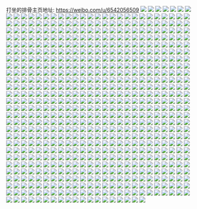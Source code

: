 打坐的排骨主页地址: https://weibo.com/u/6542056509 
![](https://wx4.sinaimg.cn/mw2000/0078JNKtly1h9f5jc1b1jj32c02y31l4.jpg) 
![](https://wx4.sinaimg.cn/mw2000/0078JNKtly1h9f64tsh9bj30ux106nbm.jpg) 
![](https://wx4.sinaimg.cn/mw2000/0078JNKtly1h9f5vloqhlj32by2pzqv7.jpg) 
![](https://wx4.sinaimg.cn/mw2000/0078JNKtly1h9f67i3wt7j30sg2074qp.jpg) 
![](https://wx4.sinaimg.cn/mw2000/0078JNKtly1h9f67lbyskj31fa1cdx3y.jpg) 
![](https://wx4.sinaimg.cn/mw2000/0078JNKtly1h9f6b7q264j31731jfe49.jpg) 
![](https://wx4.sinaimg.cn/mw2000/0078JNKtly1h8x1pz2w74j32302yqnpd.jpg) 
![](https://wx4.sinaimg.cn/mw2000/0078JNKtly1h8nlh7jp27j30vn0zcwp9.jpg) 
![](https://wx4.sinaimg.cn/mw2000/0078JNKtly1h8j0z2wqeij30sv0rlgsw.jpg) 
![](https://wx4.sinaimg.cn/mw2000/0078JNKtly1h8hthx3rxgj30wr0lb0yt.jpg) 
![](https://wx4.sinaimg.cn/mw2000/0078JNKtly1h8hq67q1ihj30u015pq7o.jpg) 
![](https://wx4.sinaimg.cn/mw2000/0078JNKtly1h8hq686o1cj30um17un30.jpg) 
![](https://wx4.sinaimg.cn/mw2000/0078JNKtly1h8cli1inkej30wb1p1h1q.jpg) 
![](https://wx4.sinaimg.cn/mw2000/0078JNKtly1h8cl6vqp79j30wq1nfncj.jpg) 
![](https://wx4.sinaimg.cn/mw2000/0078JNKtly1h8clg2rxspj30u01kmakh.jpg) 
![](https://wx4.sinaimg.cn/mw2000/0078JNKtly1h8clsx8kmpj30jg0jltaj.jpg) 
![](https://wx4.sinaimg.cn/mw2000/0078JNKtly1h8763vk0mej310i17nnj9.jpg) 
![](https://wx4.sinaimg.cn/mw2000/0078JNKtly1h8763x0ucgj30sg225x6p.jpg) 
![](https://wx4.sinaimg.cn/mw2000/0078JNKtly1h876441ymrj30sq174gzs.jpg) 
![](https://wx4.sinaimg.cn/mw2000/0078JNKtly1h87643mzl7j31ec1gekij.jpg) 
![](https://wx4.sinaimg.cn/mw2000/0078JNKtly1h87641s7ayj30yv17a4fg.jpg) 
![](https://wx4.sinaimg.cn/mw2000/0078JNKtly1h876ajgfgnj31cz1gsx6p.jpg) 
![](https://wx4.sinaimg.cn/mw2000/0078JNKtly1h8763z9wz7j30ng15eqdg.jpg) 
![](https://wx4.sinaimg.cn/mw2000/0078JNKtly1h8763ym0uej30sg2crqv5.jpg) 
![](https://wx4.sinaimg.cn/mw2000/0078JNKtly1h8763ue62vj316g1g6hdt.jpg) 
![](https://wx4.sinaimg.cn/mw2000/0078JNKtly1h84t8hufkqj33402c0b2c.jpg) 
![](https://wx4.sinaimg.cn/mw2000/0078JNKtly1h84t8n5yj2j32c0340npd.jpg) 
![](https://wx4.sinaimg.cn/mw2000/0078JNKtly1h7z5rqt6lbj30n41pf7h1.jpg) 
![](https://wx4.sinaimg.cn/mw2000/0078JNKtly1h7z64zqe56j31cf2e44qp.jpg) 
![](https://wx4.sinaimg.cn/mw2000/0078JNKtly1h7z5svr38yj30ye1wsk7u.jpg) 
![](https://wx4.sinaimg.cn/mw2000/0078JNKtly1h7z5ym001yj31j71vc1kx.jpg) 
![](https://wx4.sinaimg.cn/mw2000/0078JNKtly1h7p0vhy00nj30ku0kugmt.jpg) 
![](https://wx4.sinaimg.cn/mw2000/0078JNKtly1h7onwq5kesj30z81c0ngf.jpg) 
![](https://wx4.sinaimg.cn/mw2000/0078JNKtly1h7onwrfwg1j31211khqpz.jpg) 
![](https://wx4.sinaimg.cn/mw2000/0078JNKtly1h7onwsmgkuj31211j6hdt.jpg) 
![](https://wx4.sinaimg.cn/mw2000/0078JNKtly1h7onwuqjt4j32c032ku0y.jpg) 
![](https://wx4.sinaimg.cn/mw2000/0078JNKtly1h7oo6sh93uj31kw35snpd.jpg) 
![](https://wx4.sinaimg.cn/mw2000/0078JNKtly1h7onwpeogej323a2m4x6p.jpg) 
![](https://wx4.sinaimg.cn/mw2000/0078JNKtly1h7oo6tog7pj31b02bkx6p.jpg) 
![](https://wx4.sinaimg.cn/mw2000/0078JNKtly1h7onx4nf41j32c02j31l0.jpg) 
![](https://wx4.sinaimg.cn/mw2000/0078JNKtly1h7onwyuw0lj32632w4b2c.jpg) 
![](https://wx4.sinaimg.cn/mw2000/0078JNKtly1h7mffb81aqj30wr0id0uv.jpg) 
![](https://wx4.sinaimg.cn/mw2000/0078JNKtly1h7mh61ftw5j30wr0vzn1q.jpg) 
![](https://wx4.sinaimg.cn/mw2000/0078JNKtly1h81hevnicfj30wr0u60vr.jpg) 
![](https://wx4.sinaimg.cn/mw2000/0078JNKtly1h81hevbermj30wr147n1a.jpg) 
![](https://wx4.sinaimg.cn/mw2000/0078JNKtly1h7lbldp0wij30hr0nowgv.jpg) 
![](https://wx4.sinaimg.cn/mw2000/0078JNKtly1h7lble2uicj30ms0pctc9.jpg) 
![](https://wx4.sinaimg.cn/mw2000/0078JNKtly1h7lbledb3kj30wr0kl438.jpg) 
![](https://wx4.sinaimg.cn/mw2000/0078JNKtly1h7lbldf9y7j30ho0nq416.jpg) 
![](https://wx4.sinaimg.cn/mw2000/0078JNKtly1h7j15mfpltj31cv2prhdt.jpg) 
![](https://wx4.sinaimg.cn/mw2000/0078JNKtly1h79p771mv9j30tg13r44r.jpg) 
![](https://wx4.sinaimg.cn/mw2000/0078JNKtly1h79p6e1nvxj31ku1hv4qp.jpg) 
![](https://wx4.sinaimg.cn/mw2000/0078JNKtly1h79p63pjvyj30sk11k42w.jpg) 
![](https://wx4.sinaimg.cn/mw2000/0078JNKtly1h79p5rnkq1j32972y5kjm.jpg) 
![](https://wx4.sinaimg.cn/mw2000/0078JNKtly1h72vitt3fkj30rm0x17bx.jpg) 
![](https://wx4.sinaimg.cn/mw2000/0078JNKtly1h72vw1khrnj30si0zx7e2.jpg) 
![](https://wx4.sinaimg.cn/mw2000/0078JNKtly1h72vhu941yj32bu34cjys.jpg) 
![](https://wx4.sinaimg.cn/mw2000/0078JNKtly1h72vh73h0pj326t34647l.jpg) 
![](https://wx4.sinaimg.cn/mw2000/0078JNKtly1h72vimc83ej329l32enpe.jpg) 
![](https://wx4.sinaimg.cn/mw2000/0078JNKtly1h72vjahif4j31vf2ifjvr.jpg) 
![](https://wx4.sinaimg.cn/mw2000/0078JNKtly1h71bddpv9vj30go0g8mxn.jpg) 
![](https://wx4.sinaimg.cn/mw2000/0078JNKtly1h6z9iq0xy9j31kw35s4qq.jpg) 
![](https://wx4.sinaimg.cn/mw2000/0078JNKtly1h6z972b6v4j32c033z1kz.jpg) 
![](https://wx4.sinaimg.cn/mw2000/0078JNKtly1h6z9ioczboj32by32sqv6.jpg) 
![](https://wx4.sinaimg.cn/mw2000/0078JNKtly1h6vu0idv45j30rf11g154.jpg) 
![](https://wx4.sinaimg.cn/mw2000/0078JNKtly1h6vtvl4v38j32bz2qt7ux.jpg) 
![](https://wx4.sinaimg.cn/mw2000/0078JNKtly1h6vu1u0z1nj30vb12dqn0.jpg) 
![](https://wx4.sinaimg.cn/mw2000/0078JNKtly1h6uvy0jk65j30wh0dpwgo.jpg) 
![](https://wx4.sinaimg.cn/mw2000/0078JNKtly1h6ox6oskrhj30kw1jkjwc.jpg) 
![](https://wx4.sinaimg.cn/mw2000/0078JNKtly1h6p38u661nj30kw25o7m7.jpg) 
![](https://wx4.sinaimg.cn/mw2000/0078JNKtly1h6p38uygh0j30kw1rzk52.jpg) 
![](https://wx4.sinaimg.cn/mw2000/0078JNKtly1h6p38ziv1fj32j035s4qs.jpg) 
![](https://wx4.sinaimg.cn/mw2000/0078JNKtly1h6p391546aj31ax1kwe81.jpg) 
![](https://wx4.sinaimg.cn/mw2000/0078JNKtly1h6p3a5s9k2j30kw23l43u.jpg) 
![](https://wx4.sinaimg.cn/mw2000/0078JNKtly1h6milurabcj32c0340b2c.jpg) 
![](https://wx4.sinaimg.cn/mw2000/0078JNKtly1h6miriseh5j30sp0yc0ui.jpg) 
![](https://wx4.sinaimg.cn/mw2000/0078JNKtly1h6mim3t4n1j30vb12r478.jpg) 
![](https://wx4.sinaimg.cn/mw2000/0078JNKtly1h6foffddbyj32742xd7jj.jpg) 
![](https://wx4.sinaimg.cn/mw2000/0078JNKtly1h6focqlcyaj30kw1jo4ep.jpg) 
![](https://wx4.sinaimg.cn/mw2000/0078JNKtly1h6fofgio1sj30v90p3n5z.jpg) 
![](https://wx4.sinaimg.cn/mw2000/0078JNKtly1h6fog9lmk5j31wb2yle82.jpg) 
![](https://wx4.sinaimg.cn/mw2000/0078JNKtly1h6fok2xhzvj320c2n1u0y.jpg) 
![](https://wx4.sinaimg.cn/mw2000/0078JNKtly1h645idh0fcj316n1k9e81.jpg) 
![](https://wx4.sinaimg.cn/mw2000/0078JNKtly1h645i6zk8kj30kw1r0tsy.jpg) 
![](https://wx4.sinaimg.cn/mw2000/0078JNKtly1h645ie473kj316n1kik4p.jpg) 
![](https://wx4.sinaimg.cn/mw2000/0078JNKtly1h645i2aadyj30kw1rznbz.jpg) 
![](https://wx4.sinaimg.cn/mw2000/0078JNKtly1h645i8julcj30kw2a0djq.jpg) 
![](https://wx4.sinaimg.cn/mw2000/0078JNKtly1h6461tq24sj323132re81.jpg) 
![](https://wx4.sinaimg.cn/mw2000/0078JNKtly1h645i7nsegj30kw19iaan.jpg) 
![](https://wx4.sinaimg.cn/mw2000/0078JNKtly1h646mzs10mj30kw2biwz0.jpg) 
![](https://wx4.sinaimg.cn/mw2000/0078JNKtly1h645ieylbkj320z2br7wh.jpg) 
![](https://wx4.sinaimg.cn/mw2000/0078JNKtly1h645ia6mikj30kw1b017l.jpg) 
![](https://wx4.sinaimg.cn/mw2000/0078JNKtly1h646kjtd6sj31rt282b29.jpg) 
![](https://wx4.sinaimg.cn/mw2000/0078JNKtly1h646pq65yej31px2alq7t.jpg) 
![](https://wx4.sinaimg.cn/mw2000/0078JNKtly1h646tvcarjj30kw171jwb.jpg) 
![](https://wx4.sinaimg.cn/mw2000/0078JNKtly1h5q3x0r478j30wh15qgxq.jpg) 
![](https://wx4.sinaimg.cn/mw2000/0078JNKtly1h5q3x3udrpj30wi16aqfa.jpg) 
![](https://wx4.sinaimg.cn/mw2000/0078JNKtly1h5q3x4n4qtj30vu15ralv.jpg) 
![](https://wx4.sinaimg.cn/mw2000/0078JNKtly1h5q3x36wt2j30w616on9p.jpg) 
![](https://wx4.sinaimg.cn/mw2000/0078JNKtly1h5q3x1sa3sj31ro2cwnpd.jpg) 
![](https://wx4.sinaimg.cn/mw2000/0078JNKtly1h5q3wztgcpj30wi16gwsb.jpg) 
![](https://wx4.sinaimg.cn/mw2000/0078JNKtly1h5q3x2jgi4j30wh16en97.jpg) 
![](https://wx4.sinaimg.cn/mw2000/0078JNKtly1h5q3x68t40j30wh11n7fc.jpg) 
![](https://wx4.sinaimg.cn/mw2000/0078JNKtly1h5q4jdoxqcj30v316kwrw.jpg) 
![](https://wx4.sinaimg.cn/mw2000/0078JNKtly1h5fst4i833j30kw0tt45p.jpg) 
![](https://wx4.sinaimg.cn/mw2000/0078JNKtly1h5fst5iccsj30kw106wmo.jpg) 
![](https://wx4.sinaimg.cn/mw2000/0078JNKtly1h5fst6cvtpj30kw0wfgs1.jpg) 
![](https://wx4.sinaimg.cn/mw2000/0078JNKtly1h5fsuk804oj32302n07wi.jpg) 
![](https://wx4.sinaimg.cn/mw2000/0078JNKtly1h5fst9q0qcj30jj0yr14g.jpg) 
![](https://wx4.sinaimg.cn/mw2000/0078JNKtly1h5fsugj23mj32991vkqv6.jpg) 
![](https://wx4.sinaimg.cn/mw2000/0078JNKtly1h5fst1o0rjj32t11vle83.jpg) 
![](https://wx4.sinaimg.cn/mw2000/0078JNKtly1h5fsyylmxmj324h1pbe82.jpg) 
![](https://wx4.sinaimg.cn/mw2000/0078JNKtly1h5ftkhdmotj30kw0to0zr.jpg) 
![](https://wx4.sinaimg.cn/mw2000/0078JNKtly1h55dtgo9ygj323u35s4qr.jpg) 
![](https://wx4.sinaimg.cn/mw2000/0078JNKtly1h55dtho14jj30va10btkv.jpg) 
![](https://wx4.sinaimg.cn/mw2000/0078JNKtly1h55dtlyrr9j32c53437wl.jpg) 
![](https://wx4.sinaimg.cn/mw2000/0078JNKtly1h55dtpciu0j32c3340qv9.jpg) 
![](https://wx4.sinaimg.cn/mw2000/0078JNKtly1h55f2x3py0j30ub11kaji.jpg) 
![](https://wx4.sinaimg.cn/mw2000/0078JNKtly1h55dtqodjwj30vc15sh9l.jpg) 
![](https://wx4.sinaimg.cn/mw2000/0078JNKtly1h55f2xf5tyj30r30ms79u.jpg) 
![](https://wx4.sinaimg.cn/mw2000/0078JNKtly1h55du2wttpj31v32eiu0x.jpg) 
![](https://wx4.sinaimg.cn/mw2000/0078JNKtly1h55eji089hj30x21gvq9a.jpg) 
![](https://wx4.sinaimg.cn/mw2000/0078JNKtly1h4yiqylpa4j32c0359kjm.jpg) 
![](https://wx4.sinaimg.cn/mw2000/0078JNKtly1h4yiqvlp1vj30ks15sguk.jpg) 
![](https://wx4.sinaimg.cn/mw2000/0078JNKtly1h4yir47feij327x34zkjm.jpg) 
![](https://wx4.sinaimg.cn/mw2000/0078JNKtly1h4yir4z1vsj32bz337hcx.jpg) 
![](https://wx4.sinaimg.cn/mw2000/0078JNKtly1h4yir7mbfwj32c02zgqv6.jpg) 
![](https://wx4.sinaimg.cn/mw2000/0078JNKtly1h4yiqws8hej30qm15r7e7.jpg) 
![](https://wx4.sinaimg.cn/mw2000/0078JNKtly1h4xbkoildaj314g150e7x.jpg) 
![](https://wx4.sinaimg.cn/mw2000/0078JNKtly1h4xbkqy3cnj32uu2bv7wi.jpg) 
![](https://wx4.sinaimg.cn/mw2000/0078JNKtly1h4xbks5phwj32c02s0qv5.jpg) 
![](https://wx4.sinaimg.cn/mw2000/0078JNKtly1h4xbo6y1zzj31sc1sc4ln.jpg) 
![](https://wx4.sinaimg.cn/mw2000/0078JNKtly1h4xbksp2vkj316m1atn67.jpg) 
![](https://wx4.sinaimg.cn/mw2000/0078JNKtly1h4xbkttjuzj316o1kw14p.jpg) 
![](https://wx4.sinaimg.cn/mw2000/0078JNKtly1h4xbkpjsqkj30vc15s16z.jpg) 
![](https://wx4.sinaimg.cn/mw2000/0078JNKtly1h4qaz1ku91j31cy1jp1df.jpg) 
![](https://wx4.sinaimg.cn/mw2000/0078JNKtly1h4qdx68g4qj32802oyqv5.jpg) 
![](https://wx4.sinaimg.cn/mw2000/0078JNKtly1h4qaz3s65qj316o1kwe7d.jpg) 
![](https://wx4.sinaimg.cn/mw2000/0078JNKtly1h4qdy5eajuj32c02wqu0z.jpg) 
![](https://wx4.sinaimg.cn/mw2000/0078JNKtly1h4qdzf2ncxj32c033z1l1.jpg) 
![](https://wx4.sinaimg.cn/mw2000/0078JNKtly1h4i3pavh26j30kw12vk4f.jpg) 
![](https://wx4.sinaimg.cn/mw2000/0078JNKtly1h4i3pckcv2j31fy1p4npd.jpg) 
![](https://wx4.sinaimg.cn/mw2000/0078JNKtly1h4i3pfl6zwj31511go1kx.jpg) 
![](https://wx4.sinaimg.cn/mw2000/0078JNKtly1h4i3prp49oj32c02pt1l0.jpg) 
![](https://wx4.sinaimg.cn/mw2000/0078JNKtly1h4i3pj7bozj32ca34fnph.jpg) 
![](https://wx4.sinaimg.cn/mw2000/0078JNKtly1h4i3pnfpm2j32c03404qt.jpg) 
![](https://wx4.sinaimg.cn/mw2000/0078JNKtly1h438k2s4sej31c41pywz2.jpg) 
![](https://wx4.sinaimg.cn/mw2000/0078JNKtly1h3qf12zotvj324g2ajnpd.jpg) 
![](https://wx4.sinaimg.cn/mw2000/0078JNKtly1h3qf0x19d2j30kw1qoqo5.jpg) 
![](https://wx4.sinaimg.cn/mw2000/0078JNKtly1h3qf19fnh8j31bi1s5twn.jpg) 
![](https://wx4.sinaimg.cn/mw2000/0078JNKtly1h3qf0xxic9j30kw1l3qnb.jpg) 
![](https://wx4.sinaimg.cn/mw2000/0078JNKtly1h3qf11ho01j30ug1e0qaq.jpg) 
![](https://wx4.sinaimg.cn/mw2000/0078JNKtly1h3qf0yhanpj30kw29re4x.jpg) 
![](https://wx4.sinaimg.cn/mw2000/0078JNKtly1h3qi8m9hojj31n42wvqv7.jpg) 
![](https://wx4.sinaimg.cn/mw2000/0078JNKtly1h3ltlyvfjxj310l1kwatb.jpg) 
![](https://wx4.sinaimg.cn/mw2000/0078JNKtly1h3ltzw55iwj316g1kwnaw.jpg) 
![](https://wx4.sinaimg.cn/mw2000/0078JNKtly1h3ltqy889ij316f11v4ck.jpg) 
![](https://wx4.sinaimg.cn/mw2000/0078JNKtly1h3ltm14eufj30yg11l13y.jpg) 
![](https://wx4.sinaimg.cn/mw2000/0078JNKtly1h3ltm1f7dtj30lp0hoq84.jpg) 
![](https://wx4.sinaimg.cn/mw2000/0078JNKtly1h3ltlzsf0yj319w1kwqlq.jpg) 
![](https://wx4.sinaimg.cn/mw2000/0078JNKtly1h3csffiqz0j31yc0wie81.jpg) 
![](https://wx4.sinaimg.cn/mw2000/0078JNKtly1h398s5pz3nj31s11k1hb5.jpg) 
![](https://wx4.sinaimg.cn/mw2000/0078JNKtly1h398touo2zj30tg140dr8.jpg) 
![](https://wx4.sinaimg.cn/mw2000/0078JNKtly1h398svq4uvj327z2wfhdu.jpg) 
![](https://wx4.sinaimg.cn/mw2000/0078JNKtly1h398sy8xqxj30v90tpn6q.jpg) 
![](https://wx4.sinaimg.cn/mw2000/0078JNKtly1h2wgu4d9trj32cv33qu0y.jpg) 
![](https://wx4.sinaimg.cn/mw2000/0078JNKtly1h2wgujlv4wj32d233zkjo.jpg) 
![](https://wx4.sinaimg.cn/mw2000/0078JNKtly1h2wgubbgafj32d233zb2a.jpg) 
![](https://wx4.sinaimg.cn/mw2000/0078JNKtly1h2s0netqclj316n1k41ky.jpg) 
![](https://wx4.sinaimg.cn/mw2000/0078JNKtly1h2s0j9jbjhj30kw1qo4kp.jpg) 
![](https://wx4.sinaimg.cn/mw2000/0078JNKtly1h2s0mxao7wj32802yokjn.jpg) 
![](https://wx4.sinaimg.cn/mw2000/0078JNKtly1h2s0o11kg3j32yo2yo7wj.jpg) 
![](https://wx4.sinaimg.cn/mw2000/0078JNKtly1h2f6txtye9j31671kwhbg.jpg) 
![](https://wx4.sinaimg.cn/mw2000/0078JNKtly1h2f6u0xvvyj314y1kw4ow.jpg) 
![](https://wx4.sinaimg.cn/mw2000/0078JNKtly1h2f6ubagf4j316o1kwb29.jpg) 
![](https://wx4.sinaimg.cn/mw2000/0078JNKtly1h2f6v2n1jvj30wi0qsn6s.jpg) 
![](https://wx4.sinaimg.cn/mw2000/0078JNKtly1h2bl5wuk0bj32by2ydb2a.jpg) 
![](https://wx4.sinaimg.cn/mw2000/0078JNKtly1h2bl4nsilej32a82z4qv6.jpg) 
![](https://wx4.sinaimg.cn/mw2000/0078JNKtly1h2bl4lpu81j328w2wlhdw.jpg) 
![](https://wx4.sinaimg.cn/mw2000/0078JNKtly1h29gtiaey5j30u01by1ea.jpg) 
![](https://wx4.sinaimg.cn/mw2000/0078JNKtly1h29gtccrqpj30qo0zj0zw.jpg) 
![](https://wx4.sinaimg.cn/mw2000/0078JNKtly1h1xqdzr1g8j30wh16qamv.jpg) 
![](https://wx4.sinaimg.cn/mw2000/0078JNKtly1h1xqe1hr1cj30vl1574an.jpg) 
![](https://wx4.sinaimg.cn/mw2000/0078JNKtly1h1xqe89qccj31uf2vz1ky.jpg) 
![](https://wx4.sinaimg.cn/mw2000/0078JNKtly1h1xqibkgxwj30u5165amb.jpg) 
![](https://wx4.sinaimg.cn/mw2000/0078JNKtly1h1xs8cbbrbj31cy1ti1kx.jpg) 
![](https://wx4.sinaimg.cn/mw2000/0078JNKtly1h1rr4ggbanj30lu0ssai4.jpg) 
![](https://wx4.sinaimg.cn/mw2000/0078JNKtly1h1rr0yi75qj30kd0iytb8.jpg) 
![](https://wx4.sinaimg.cn/mw2000/0078JNKtly1h1s0faapyxj31c51bzqkl.jpg) 
![](https://wx4.sinaimg.cn/mw2000/0078JNKtly1h1rr0yrfnaj30u00pnjy8.jpg) 
![](https://wx4.sinaimg.cn/mw2000/0078JNKtly1h1s0270k1qj32802yokjo.jpg) 
![](https://wx4.sinaimg.cn/mw2000/0078JNKtly1h1neon2uzaj326c2yo4qr.jpg) 
![](https://wx4.sinaimg.cn/mw2000/0078JNKtly1h1nep6z2bhj32802yo7wj.jpg) 
![](https://wx4.sinaimg.cn/mw2000/0078JNKtly1h1nerbzcjsj32802yo7wj.jpg) 
![](https://wx4.sinaimg.cn/mw2000/0078JNKtly1h1n5yg5vdzj32802yo4qr.jpg) 
![](https://wx4.sinaimg.cn/mw2000/0078JNKtly1h1ner7u3zhj32c033yu0y.jpg) 
![](https://wx4.sinaimg.cn/mw2000/0078JNKtly1h1nerjh7ggj327z2t6x6q.jpg) 
![](https://wx4.sinaimg.cn/mw2000/0078JNKtly1h1nerq6gpjj327z2wpe83.jpg) 
![](https://wx4.sinaimg.cn/mw2000/0078JNKtly1h0y0dte50hj323u35se81.jpg) 
![](https://wx4.sinaimg.cn/mw2000/0078JNKtly1h0y0dod556j30yq0zeakg.jpg) 
![](https://wx4.sinaimg.cn/mw2000/0078JNKtly1h0y0du9xc3j31ec1d0wsz.jpg) 
![](https://wx4.sinaimg.cn/mw2000/0078JNKtly1h0tdsnirrwj30kw14tjz4.jpg) 
![](https://wx4.sinaimg.cn/mw2000/0078JNKtly1h0te6ab9zvj32bz2vlb2b.jpg) 
![](https://wx4.sinaimg.cn/mw2000/0078JNKtly1h0tdsn924cj31742674qp.jpg) 
![](https://wx4.sinaimg.cn/mw2000/0078JNKtly1h0tdtinggej30n60l8tce.jpg) 
![](https://wx4.sinaimg.cn/mw2000/0078JNKtly1gzhy62lf49j30vu130jy5.jpg) 
![](https://wx4.sinaimg.cn/mw2000/0078JNKtly1gyx2ihwidvj30wi0w1al6.jpg) 
![](https://wx4.sinaimg.cn/mw2000/0078JNKtly1gyx2icg1u9j31jj1ix1kx.jpg) 
![](https://wx4.sinaimg.cn/mw2000/0078JNKtly1gyx2iui226j31kw1kwnpd.jpg) 
![](https://wx4.sinaimg.cn/mw2000/0078JNKtly1gyx2ig1w3bj33402c0kjn.jpg) 
![](https://wx4.sinaimg.cn/mw2000/0078JNKtly1gyx2ih3dl7j30wi0v6tgp.jpg) 
![](https://wx4.sinaimg.cn/mw2000/0078JNKtly1gyx2n729fmj30u0122kfy.jpg) 
![](https://wx4.sinaimg.cn/mw2000/0078JNKtly1gyp4n0ot2aj32c0340x6r.jpg) 
![](https://wx4.sinaimg.cn/mw2000/0078JNKtly1gy7s01j3wrj30tr07m75f.jpg) 
![](https://wx4.sinaimg.cn/mw2000/0078JNKtly1gxqgwyjiz4j31n91ugx6p.jpg) 
![](https://wx4.sinaimg.cn/mw2000/0078JNKtly1gxqgtz6xyrj31x6217qv5.jpg) 
![](https://wx4.sinaimg.cn/mw2000/0078JNKtly1gxqgrm7912j32802577wi.jpg) 
![](https://wx4.sinaimg.cn/mw2000/0078JNKtly1gww62he83lj32c02c0b2a.jpg) 
![](https://wx4.sinaimg.cn/mw2000/0078JNKtly1gww63u25lrj30u00u0dpk.jpg) 
![](https://wx4.sinaimg.cn/mw2000/0078JNKtly1gwtzmyaof5j31zz2sx1kz.jpg) 
![](https://wx4.sinaimg.cn/mw2000/0078JNKtly1gwtzncde6oj316o1kwb29.jpg) 
![](https://wx4.sinaimg.cn/mw2000/0078JNKtly1gwtzo5un6uj31kw1kwnpd.jpg) 
![](https://wx4.sinaimg.cn/mw2000/0078JNKtly1gwtzoj787pj32c02c0u0z.jpg) 
![](https://wx4.sinaimg.cn/mw2000/0078JNKtly1gwtzmzaj8xj30v90x378j.jpg) 
![](https://wx4.sinaimg.cn/mw2000/0078JNKtly1gwtznqi5bvj31kw1kwkjl.jpg) 
![](https://wx4.sinaimg.cn/mw2000/0078JNKtly1gwtzp86yjfj329830bqv7.jpg) 
![](https://wx4.sinaimg.cn/mw2000/0078JNKtly1gwdxr9d0c0j30u01sxdu3.jpg) 
![](https://wx4.sinaimg.cn/mw2000/0078JNKtly1gwdxrflv58j30u01sxh03.jpg) 
![](https://wx4.sinaimg.cn/mw2000/0078JNKtly1gwdxrmruyuj30u01sxaow.jpg) 
![](https://wx4.sinaimg.cn/mw2000/0078JNKtly1gwdxrstfcgj30u01sx17k.jpg) 
![](https://wx4.sinaimg.cn/mw2000/0078JNKtly1gwdxrzo1iwj30u01sxaoo.jpg) 
![](https://wx4.sinaimg.cn/mw2000/0078JNKtly1gwdxs4w73fj30u01sx7iq.jpg) 
![](https://wx4.sinaimg.cn/mw2000/0078JNKtly1gwdxscttrcj30u01sxdts.jpg) 
![](https://wx4.sinaimg.cn/mw2000/0078JNKtly1gwdxsisz1tj30u01sx17c.jpg) 
![](https://wx4.sinaimg.cn/mw2000/0078JNKtly1gwdxssc9amj30u01sxgzt.jpg) 
![](https://wx4.sinaimg.cn/mw2000/0078JNKtly1gwdxsxd07zj30u01sx7ie.jpg) 
![](https://wx4.sinaimg.cn/mw2000/0078JNKtly1gwdxr31qr5j30u01sxdu6.jpg) 
![](https://wx4.sinaimg.cn/mw2000/0078JNKtly1gwdxt3hqtfj30u01sxdui.jpg) 
![](https://wx4.sinaimg.cn/mw2000/0078JNKtly1gwdxw4273rj30u01sxtic.jpg) 
![](https://wx4.sinaimg.cn/mw2000/0078JNKtly1gw5u8qw0muj311x1kwqkq.jpg) 
![](https://wx4.sinaimg.cn/mw2000/0078JNKtly1gw5u8t8sd1j323u35sb2a.jpg) 
![](https://wx4.sinaimg.cn/mw2000/0078JNKtly1gw5u90vathj32c02c0u0y.jpg) 
![](https://wx4.sinaimg.cn/mw2000/0078JNKtly1gw5u8x0asij323u35skjm.jpg) 
![](https://wx4.sinaimg.cn/mw2000/0078JNKtly1gvhaadfdbpj60kw2we7wh02.jpg) 
![](https://wx4.sinaimg.cn/mw2000/0078JNKtly1gvhaacnlxij60kw2bc4n802.jpg) 
![](https://wx4.sinaimg.cn/mw2000/0078JNKtly1gvhaae4hxtj60kw3457wh02.jpg) 
![](https://wx4.sinaimg.cn/mw2000/0078JNKtly1gvhaaeuah7j60kw3fv7wh02.jpg) 
![](https://wx4.sinaimg.cn/mw2000/0078JNKtly1gvhaahq99rj60kw15q48u02.jpg) 
![](https://wx4.sinaimg.cn/mw2000/0078JNKtly1gvhaabzq2yj60kw2y1x0v02.jpg) 
![](https://wx4.sinaimg.cn/mw2000/0078JNKtly1gvhaagkg5mj60kw3564qp02.jpg) 
![](https://wx4.sinaimg.cn/mw2000/0078JNKtly1gvhaahcqkcj60kw3071hd02.jpg) 
![](https://wx4.sinaimg.cn/mw2000/0078JNKtly1gvhaaibr9ej60kw2ii1kx02.jpg) 
![](https://wx4.sinaimg.cn/mw2000/0078JNKtly1gvhacv9pzqj60nr0rzwm302.jpg) 
![](https://wx4.sinaimg.cn/mw2000/0078JNKtly1gvf6jb5yz6j62c02c0x6q02.jpg) 
![](https://wx4.sinaimg.cn/mw2000/0078JNKtly1gvf6jbsmt0j60uf0u37f702.jpg) 
![](https://wx4.sinaimg.cn/mw2000/0078JNKtly1gvf6j7t0kbj6277275hdt02.jpg) 
![](https://wx4.sinaimg.cn/mw2000/0078JNKtly1h6p3nikh47j327d2du7wi.jpg) 
![](https://wx4.sinaimg.cn/mw2000/0078JNKtly1gvf6jkbvhaj62c02c04qr02.jpg) 
![](https://wx4.sinaimg.cn/mw2000/0078JNKtly1gvf6jt5p34j62c02c0u0y02.jpg) 
![](https://wx4.sinaimg.cn/mw2000/0078JNKtly1gv2c55x1byj62c02c0e8302.jpg) 
![](https://wx4.sinaimg.cn/mw2000/0078JNKtly1gv2c4mh16kj62c02c07wi02.jpg) 
![](https://wx4.sinaimg.cn/mw2000/0078JNKtly1gv2c4jn74dj62c02c0x6p02.jpg) 
![](https://wx4.sinaimg.cn/mw2000/0078JNKtly1gv2c4rdwyij62c02c04qq02.jpg) 
![](https://wx4.sinaimg.cn/mw2000/0078JNKtly1gv2c4i6xkqj611s1zv7wh02.jpg) 
![](https://wx4.sinaimg.cn/mw2000/0078JNKtly1gv2c4v75kbj62c02c0u0y02.jpg) 
![](https://wx4.sinaimg.cn/mw2000/0078JNKtly1gv2c4xs2glj62c0340qv602.jpg) 
![](https://wx4.sinaimg.cn/mw2000/0078JNKtly1gv2c52rvcaj61ei1tye3q02.jpg) 
![](https://wx4.sinaimg.cn/mw2000/0078JNKtly1gv2c9kk734j62c02c0b2a02.jpg) 
![](https://wx4.sinaimg.cn/mw2000/0078JNKtly1gtflum7yqcj33402c0npd.jpg) 
![](https://wx4.sinaimg.cn/mw2000/0078JNKtly1gswz9718gkj31sc2dsu0x.jpg) 
![](https://wx4.sinaimg.cn/mw2000/0078JNKtly1gswz1ks64dj32c02c07wi.jpg) 
![](https://wx4.sinaimg.cn/mw2000/0078JNKtly1gswz1x8j2sj32c02c04qr.jpg) 
![](https://wx4.sinaimg.cn/mw2000/0078JNKtly1gswzf03yvfj326h2yo1l0.jpg) 
![](https://wx4.sinaimg.cn/mw2000/0078JNKtly1gswz1sj9rmj31dt1ufnpd.jpg) 
![](https://wx4.sinaimg.cn/mw2000/0078JNKtly1gswyzhzuksj32c0340npe.jpg) 
![](https://wx4.sinaimg.cn/mw2000/0078JNKtly1gswyxwqdl1j31sq2ikqv5.jpg) 
![](https://wx4.sinaimg.cn/mw2000/0078JNKtly1gswz9zjjn2j32c02c0kjl.jpg) 
![](https://wx4.sinaimg.cn/mw2000/0078JNKtly1gswzf4qdd6j32802yonpf.jpg) 
![](https://wx4.sinaimg.cn/mw2000/0078JNKtly1gswyz2tyunj32c02c0npe.jpg) 
![](https://wx4.sinaimg.cn/mw2000/0078JNKtly1gswyyu8iq6j32c02c0u0y.jpg) 
![](https://wx4.sinaimg.cn/mw2000/0078JNKtly1gswz02glmaj32c02c0e83.jpg) 
![](https://wx4.sinaimg.cn/mw2000/0078JNKtly1gswyyyajxqj32c02c0e82.jpg) 
![](https://wx4.sinaimg.cn/mw2000/0078JNKtly1gswz13r6jaj33402c0b2b.jpg) 
![](https://wx4.sinaimg.cn/mw2000/0078JNKtly1gswyyotiwtj32c02c0hdu.jpg) 
![](https://wx4.sinaimg.cn/mw2000/0078JNKtly1gshyvw9vaqj31d92ojb2a.jpg) 
![](https://wx4.sinaimg.cn/mw2000/0078JNKtly1gshyvqd1eyj327y2uzhdv.jpg) 
![](https://wx4.sinaimg.cn/mw2000/0078JNKtly1gshyvtbyfoj317b237kjl.jpg) 
![](https://wx4.sinaimg.cn/mw2000/0078JNKtly1gshyw44d3sj32802yonpg.jpg) 
![](https://wx4.sinaimg.cn/mw2000/0078JNKtly1grtovovtxgj30u01cx7wh.jpg) 
![](https://wx4.sinaimg.cn/mw2000/0078JNKtly1grtovrwxcej30u00qkq8o.jpg) 
![](https://wx4.sinaimg.cn/mw2000/0078JNKtly1grtovq3v0rj30t415we1l.jpg) 
![](https://wx4.sinaimg.cn/mw2000/0078JNKtly1grtovrdutdj30u01fcqv5.jpg) 
![](https://wx4.sinaimg.cn/mw2000/0078JNKtly1grnrw0f2n3j31d52hskjp.jpg) 
![](https://wx4.sinaimg.cn/mw2000/0078JNKtly1grnpmfqfg7j31c323y7wh.jpg) 
![](https://wx4.sinaimg.cn/mw2000/0078JNKtly1grnrwfmbilj30wi155kjl.jpg) 
![](https://wx4.sinaimg.cn/mw2000/0078JNKtly1gqzafr7ur0j32c02c0e83.jpg) 
![](https://wx4.sinaimg.cn/mw2000/0078JNKtly1gqzafwess6j32c02c07wj.jpg) 
![](https://wx4.sinaimg.cn/mw2000/0078JNKtly1gqzag0dzbdj32c02c01kz.jpg) 
![](https://wx4.sinaimg.cn/mw2000/0078JNKtly1gqzag31h8cj32c02c0b2a.jpg) 
![](https://wx4.sinaimg.cn/mw2000/0078JNKtly1gqzagpwe7zj31da2mrnpi.jpg) 
![](https://wx4.sinaimg.cn/mw2000/0078JNKtly1gqzag70k9gj32c02c0u0y.jpg) 
![](https://wx4.sinaimg.cn/mw2000/0078JNKtly1gqzagc7c2vj62c02c0e8302.jpg) 
![](https://wx4.sinaimg.cn/mw2000/0078JNKtly1gqzaghedg0j32c02c0hdv.jpg) 
![](https://wx4.sinaimg.cn/mw2000/0078JNKtly1gqzagjwt5gj32c02c0x6q.jpg) 
![](https://wx4.sinaimg.cn/mw2000/0078JNKtly1gqtlkcevomj30qt0p51b5.jpg) 
![](https://wx4.sinaimg.cn/mw2000/0078JNKtly1gqtlltchz7j31sc2dsx6s.jpg) 
![](https://wx4.sinaimg.cn/mw2000/0078JNKtly1gq8gct9pwjj30kw1lgtwj.jpg) 
![](https://wx4.sinaimg.cn/mw2000/0078JNKtly1gq8gcv6whbj30kw1c3qhv.jpg) 
![](https://wx4.sinaimg.cn/mw2000/0078JNKtly1gq8gcy782ij30kw1se7w9.jpg) 
![](https://wx4.sinaimg.cn/mw2000/0078JNKtly1gq8gdo77ntj30kw1jo1kx.jpg) 
![](https://wx4.sinaimg.cn/mw2000/0078JNKtly1gq8gcpg6v5j31ag2yn1l4.jpg) 
![](https://wx4.sinaimg.cn/mw2000/0078JNKtly1gq8gd0op77j30kw1wmdxx.jpg) 
![](https://wx4.sinaimg.cn/mw2000/0078JNKtly1gq8gd4j7wzj30kw1qoaww.jpg) 
![](https://wx4.sinaimg.cn/mw2000/0078JNKtly1gq8gd854n9j30kw0rzjzz.jpg) 
![](https://wx4.sinaimg.cn/mw2000/0078JNKtly1gq8gdaflywj31sc2dstpt.jpg) 
![](https://wx4.sinaimg.cn/mw2000/0078JNKtly1gq6gzoy8f2j31sc2dshdt.jpg) 
![](https://wx4.sinaimg.cn/mw2000/0078JNKtly1gq41nc040tj32tk23u4r2.jpg) 
![](https://wx4.sinaimg.cn/mw2000/0078JNKtly1gq41ogq3ujj32oz23ub2i.jpg) 
![](https://wx4.sinaimg.cn/mw2000/0078JNKtly1gq41mibfhjj32mj23s4qv.jpg) 
![](https://wx4.sinaimg.cn/mw2000/0078JNKtly1gq3aafasg3j32802804qz.jpg) 
![](https://wx4.sinaimg.cn/mw2000/0078JNKtly1gq3a9xa19nj32c031f4qy.jpg) 
![](https://wx4.sinaimg.cn/mw2000/0078JNKtly1gp7ykckdwmj324024w4qv.jpg) 
![](https://wx4.sinaimg.cn/mw2000/0078JNKtly1gp7yj888vbj323g249u16.jpg) 
![](https://wx4.sinaimg.cn/mw2000/0078JNKtly1gp7yiy2b4wj30wh0w37wh.jpg) 
![](https://wx4.sinaimg.cn/mw2000/0078JNKtly1gp7yje1sydj324j280e89.jpg) 
![](https://wx4.sinaimg.cn/mw2000/0078JNKtly1goxo3rorc8j325725tqv5.jpg) 
![](https://wx4.sinaimg.cn/mw2000/0078JNKtly1goxo3q535sj323m265u0x.jpg) 
![](https://wx4.sinaimg.cn/mw2000/0078JNKtly1goikumgyfqj30u01sxdt9.jpg) 
![](https://wx4.sinaimg.cn/mw2000/0078JNKtly1gobckptr54j319o1hcary.jpg) 
![](https://wx4.sinaimg.cn/mw2000/0078JNKtly1gobckqnxg7j319o1hcat9.jpg) 
![](https://wx4.sinaimg.cn/mw2000/0078JNKtly1gobckr8tpvj319o1hcwu0.jpg) 
![](https://wx4.sinaimg.cn/mw2000/0078JNKtly1go0y922ojpj32c02c07wj.jpg) 
![](https://wx4.sinaimg.cn/mw2000/0078JNKtly1go0y9lkldvj33402c01kz.jpg) 
![](https://wx4.sinaimg.cn/mw2000/0078JNKtly1go0ya6qbwsj32c02c0u0y.jpg) 
![](https://wx4.sinaimg.cn/mw2000/0078JNKtly1go0yakrar4j32c02c04qq.jpg) 
![](https://wx4.sinaimg.cn/mw2000/0078JNKtly1go0yawnm2qj32c02c01ky.jpg) 
![](https://wx4.sinaimg.cn/mw2000/0078JNKtly1go0ybbfc6dj32c0340e82.jpg) 
![](https://wx4.sinaimg.cn/mw2000/0078JNKtly1gnuaarslczj32c0340qv6.jpg) 
![](https://wx4.sinaimg.cn/mw2000/0078JNKtly1gnuaapbj7sj32c02c0b29.jpg) 
![](https://wx4.sinaimg.cn/mw2000/0078JNKtly1gnuaat37zyj33402c0qv5.jpg) 
![](https://wx4.sinaimg.cn/mw2000/0078JNKtly1gnuaav4lq0j33402c0u0x.jpg) 
![](https://wx4.sinaimg.cn/mw2000/0078JNKtly1gnrzyj0gngj32c02c0h73.jpg) 
![](https://wx4.sinaimg.cn/mw2000/0078JNKtly1gnrzzbtuw5j35dc3kwu11.jpg) 
![](https://wx4.sinaimg.cn/mw2000/0078JNKtly1gnrzyqyel2j32802807wi.jpg) 
![](https://wx4.sinaimg.cn/mw2000/0078JNKtly1gnrzyshrcdj30kw15s175.jpg) 
![](https://wx4.sinaimg.cn/mw2000/0078JNKtly1gnrzyg1ojvj32c02c01ky.jpg) 
![](https://wx4.sinaimg.cn/mw2000/0078JNKtly1gnrzy7epgrj3280280npe.jpg) 
![](https://wx4.sinaimg.cn/mw2000/0078JNKtly1gnjyaz299tj326j2431ky.jpg) 
![](https://wx4.sinaimg.cn/mw2000/0078JNKtly1gnidt4p4owj30wi0w3wpp.jpg) 
![](https://wx4.sinaimg.cn/mw2000/0078JNKtly1gnjyb0tutmj326c264qv6.jpg) 
![](https://wx4.sinaimg.cn/mw2000/0078JNKtly1gne3i0vyn7j32c02c0x6p.jpg) 
![](https://wx4.sinaimg.cn/mw2000/0078JNKtly1gne3i5iq04j33402c0qv6.jpg) 
![](https://wx4.sinaimg.cn/mw2000/0078JNKtly1gne3i9quyej33402c04qq.jpg) 
![](https://wx4.sinaimg.cn/mw2000/0078JNKtly1gn8zcs3lsoj32c0340qv6.jpg) 
![](https://wx4.sinaimg.cn/mw2000/0078JNKtly1gmysgz1nc5j30r40pme7r.jpg) 
![](https://wx4.sinaimg.cn/mw2000/0078JNKtly1gmysgte8iej31jk0qp1kx.jpg) 
![](https://wx4.sinaimg.cn/mw2000/0078JNKtly1gmysh4t68lj30mi0rbnmy.jpg) 
![](https://wx4.sinaimg.cn/mw2000/0078JNKtly1gmysgqyvwej32c0340npe.jpg) 
![](https://wx4.sinaimg.cn/mw2000/0078JNKtly1gmysiozizuj30wi0i7wzz.jpg) 
![](https://wx4.sinaimg.cn/mw2000/0078JNKtly1gmysizpxwtj33402c01kx.jpg) 
![](https://wx4.sinaimg.cn/mw2000/0078JNKtly1gmo73391ltj30b40g40tu.jpg) 
![](https://wx4.sinaimg.cn/mw2000/0078JNKtly1gmnbhs05coj30vt1w314w.jpg) 
![](https://wx4.sinaimg.cn/mw2000/0078JNKtly1gmnbhtqzxvj30v61stqbx.jpg) 
![](https://wx4.sinaimg.cn/mw2000/0078JNKtly1gmnbhswxhjj30t31phqfc.jpg) 
![](https://wx4.sinaimg.cn/mw2000/0078JNKtly1gmnbhqfol9j30p10l2agi.jpg) 
![](https://wx4.sinaimg.cn/mw2000/0078JNKtly1gmeg457rctj33402c0npe.jpg) 
![](https://wx4.sinaimg.cn/mw2000/0078JNKtly1gmeg4925rwj33402c0u0y.jpg) 
![](https://wx4.sinaimg.cn/mw2000/0078JNKtly1gmeg4cxpoij32c03407wj.jpg) 
![](https://wx4.sinaimg.cn/mw2000/0078JNKtly1gmewh3ioc5j32c02c0u0x.jpg) 
![](https://wx4.sinaimg.cn/mw2000/0078JNKtly1gmewh6wd3dj32c03407wj.jpg) 
![](https://wx4.sinaimg.cn/mw2000/0078JNKtly1gmewh8yhx6j32c0340b2b.jpg) 
![](https://wx4.sinaimg.cn/mw2000/0078JNKtly1gmewhawxrkj33402c04qq.jpg) 
![](https://wx4.sinaimg.cn/mw2000/0078JNKtly1gmewhf1f3nj32c0340b29.jpg) 
![](https://wx4.sinaimg.cn/mw2000/0078JNKtly1gmewhi4nnfj32c03407wi.jpg) 
![](https://wx4.sinaimg.cn/mw2000/0078JNKtly1gm87ur04n2j334022oqv5.jpg) 
![](https://wx4.sinaimg.cn/mw2000/0078JNKtly1gm87unnwt4j33402c0tzy.jpg) 
![](https://wx4.sinaimg.cn/mw2000/0078JNKtly1gm87ut0nghj31w82iy4mq.jpg) 
![](https://wx4.sinaimg.cn/mw2000/0078JNKtly1gm87uu8jg1j33402c0npd.jpg) 
![](https://wx4.sinaimg.cn/mw2000/0078JNKtly1gm87uymmnqj35dc3kw7wo.jpg) 
![](https://wx4.sinaimg.cn/mw2000/0078JNKtly1gm87uzultmj31sc2dstdu.jpg) 
![](https://wx4.sinaimg.cn/mw2000/0078JNKtly1gm87v2lv9dj33402c07wi.jpg) 
![](https://wx4.sinaimg.cn/mw2000/0078JNKtly1gm87v40ev4j33402c0x6p.jpg) 
![](https://wx4.sinaimg.cn/mw2000/0078JNKtly1gm87v4p2j6j31sc2ds0x2.jpg) 
![](https://wx4.sinaimg.cn/mw2000/0078JNKtly1gm5qlnk7mmj33402c0wlt.jpg) 
![](https://wx4.sinaimg.cn/mw2000/0078JNKtly1gm5qm8udkfj33402c0u0x.jpg) 
![](https://wx4.sinaimg.cn/mw2000/0078JNKtly1gm5qm9obnij33402c0431.jpg) 
![](https://wx4.sinaimg.cn/mw2000/0078JNKtly1gm14rson9qj32c0340hdt.jpg) 
![](https://wx4.sinaimg.cn/mw2000/0078JNKtly1gm0h26svcxj322o3407wj.jpg) 
![](https://wx4.sinaimg.cn/mw2000/0078JNKtly1gm0h28u05uj334022ou0y.jpg) 
![](https://wx4.sinaimg.cn/mw2000/0078JNKtly1gm0h23m7fxj322o340kjn.jpg) 
![](https://wx4.sinaimg.cn/mw2000/0078JNKtly1gluiiglr75j334022ox6p.jpg) 
![](https://wx4.sinaimg.cn/mw2000/0078JNKtly1gluiidszdrj334022ob29.jpg) 
![](https://wx4.sinaimg.cn/mw2000/0078JNKtly1gluii3l1eyj334022ou0x.jpg) 
![](https://wx4.sinaimg.cn/mw2000/0078JNKtly1gluiifacxoj32351hw4qp.jpg) 
![](https://wx4.sinaimg.cn/mw2000/0078JNKtly1gltir8fcdpj32c0340x6r.jpg) 
![](https://wx4.sinaimg.cn/mw2000/0078JNKtly1gltisek4uwj33402c0b2a.jpg) 
![](https://wx4.sinaimg.cn/mw2000/0078JNKtly1gltit0jkuwj33402c01ky.jpg) 
![](https://wx4.sinaimg.cn/mw2000/0078JNKtly1gltiqgdmgoj32c0340x6q.jpg) 
![](https://wx4.sinaimg.cn/mw2000/0078JNKtly1gltiskkagmj32c0340npd.jpg) 
![](https://wx4.sinaimg.cn/mw2000/0078JNKtly1gluc1w0lqbj32c0340e82.jpg) 
![](https://wx4.sinaimg.cn/mw2000/0078JNKtly1gluc21n3i4j33402c0u0x.jpg) 
![](https://wx4.sinaimg.cn/mw2000/0078JNKtly1gluc265mmbj31sc2dsdz3.jpg) 
![](https://wx4.sinaimg.cn/mw2000/0078JNKtly1gluc2a9ed1j32c0340hdu.jpg) 
![](https://wx4.sinaimg.cn/mw2000/0078JNKtgy1glkbrxz2gkj304g03ugln.jpg) 
![](https://wx4.sinaimg.cn/mw2000/0078JNKtgy1gkvu841wojj30wi1crn2z.jpg) 
![](https://wx4.sinaimg.cn/mw2000/0078JNKtgy1gkvu8cbmw7j30wi1lsqb3.jpg) 
![](https://wx4.sinaimg.cn/mw2000/0078JNKtgy1gkvu80kerrj30wi1a8n4u.jpg) 
![](https://wx4.sinaimg.cn/mw2000/0078JNKtgy1gkqa0vilhwj32c0340npf.jpg) 
![](https://wx4.sinaimg.cn/mw2000/0078JNKtgy1gkqa0qhdv6j33402c0u0x.jpg) 
![](https://wx4.sinaimg.cn/mw2000/0078JNKtgy1gkqa12lyovj31j62c0jwi.jpg) 
![](https://wx4.sinaimg.cn/mw2000/0078JNKtgy1gkqa114pjyj32ds1sc7wi.jpg) 
![](https://wx4.sinaimg.cn/mw2000/0078JNKtgy1gkqa13knaij31ik2c0791.jpg) 
![](https://wx4.sinaimg.cn/mw2000/0078JNKtgy1gkqa14js0uj30wi1grgua.jpg) 
![](https://wx4.sinaimg.cn/mw2000/0078JNKtgy1gkqa0mx1oaj33402c0x6p.jpg) 
![](https://wx4.sinaimg.cn/mw2000/0078JNKtgy1gkqa1eqbc2j31yc0wiqvf.jpg) 
![](https://wx4.sinaimg.cn/mw2000/0078JNKtgy1gknw5qqdr0j30u0140dp9.jpg) 
![](https://wx4.sinaimg.cn/mw2000/0078JNKtly1gkk9jjo0z3j33402c0158.jpg) 
![](https://wx4.sinaimg.cn/mw2000/0078JNKtly1gkk9jl288qj33402c07fx.jpg) 
![](https://wx4.sinaimg.cn/mw2000/0078JNKtly1gkedh0aaaej33401qwu0x.jpg) 
![](https://wx4.sinaimg.cn/mw2000/0078JNKtly1gkedl57cmtj31sc2dse81.jpg) 
![](https://wx4.sinaimg.cn/mw2000/0078JNKtly1gkedl7prztj316o1kwkjm.jpg) 
![](https://wx4.sinaimg.cn/mw2000/0078JNKtly1gkedl9snugj316o1kwe82.jpg) 
![](https://wx4.sinaimg.cn/mw2000/0078JNKtgy1gkce0pb34pj33402c0b2d.jpg) 
![](https://wx4.sinaimg.cn/mw2000/0078JNKtgy1gkce0t7ilzj31kw1kw1kx.jpg) 
![](https://wx4.sinaimg.cn/mw2000/0078JNKtgy1gkce0jnhnoj31cu0rhwqm.jpg) 
![](https://wx4.sinaimg.cn/mw2000/0078JNKtgy1gkce0x2ov8j32c02c0x6r.jpg) 
![](https://wx4.sinaimg.cn/mw2000/0078JNKtgy1gkce0rakxnj31o01o0qrq.jpg) 
![](https://wx4.sinaimg.cn/mw2000/0078JNKtgy1gkce107frpj32c02c0kjn.jpg) 
![](https://wx4.sinaimg.cn/mw2000/0078JNKtgy1gkce12yuczj32c02c07wj.jpg) 
![](https://wx4.sinaimg.cn/mw2000/0078JNKtgy1gkce17p7q0j33402c01l3.jpg) 
![](https://wx4.sinaimg.cn/mw2000/0078JNKtgy1gkce1bm3hkj33402c0kjp.jpg) 
![](https://wx4.sinaimg.cn/mw2000/0078JNKtgy1gjx4lvipryj30ra148kjl.jpg) 
![](https://wx4.sinaimg.cn/mw2000/0078JNKtgy1gjupjpys0oj314713pqv6.jpg) 
![](https://wx4.sinaimg.cn/mw2000/0078JNKtgy1gjupsgog8tj310j123e82.jpg) 
![](https://wx4.sinaimg.cn/mw2000/0078JNKtgy1gjri5zp35mj316q1kwkjn.jpg) 
![](https://wx4.sinaimg.cn/mw2000/0078JNKtly1h5fldtjdmnj30u00u2qap.jpg) 
![](https://wx4.sinaimg.cn/mw2000/0078JNKtly1h5fldtt7i4j30u00u0tg4.jpg) 
![](https://wx4.sinaimg.cn/mw2000/0078JNKtly1h5fldu1up8j30u00u0gw2.jpg) 
![](https://wx4.sinaimg.cn/mw2000/0078JNKtly1h5fldu90vjj30u00u0gt7.jpg) 
![](https://wx4.sinaimg.cn/mw2000/0078JNKtly1h5fll398ucj31400u0tig.jpg) 
![](https://wx4.sinaimg.cn/mw2000/0078JNKtly1h5fll2yp0wj30u00v20zm.jpg) 
![](https://wx4.sinaimg.cn/mw2000/0078JNKtly1h5fll3gz91j30u00ue7bs.jpg) 
![](https://wx4.sinaimg.cn/mw2000/0078JNKtly1h5flxoqz0gj31s035sx6q.jpg) 
![](https://wx4.sinaimg.cn/mw2000/0078JNKtly1h5fm0tt5fkj32c0340x6q.jpg) 
![](https://wx4.sinaimg.cn/mw2000/0078JNKtgy1gjhyjn28lrj30u0140dhe.jpg) 
![](https://wx4.sinaimg.cn/mw2000/0078JNKtgy1gjhyjo9momj32c0340e81.jpg) 
![](https://wx4.sinaimg.cn/mw2000/0078JNKtgy1gjhyjmik6bj31kw1kwb29.jpg) 
![](https://wx4.sinaimg.cn/mw2000/0078JNKtgy1gjhyjs0kwdj32c02c0tsz.jpg) 
![](https://wx4.sinaimg.cn/mw2000/0078JNKtgy1gjhyn2c1qzj30u0140hdt.jpg) 
![](https://wx4.sinaimg.cn/mw2000/0078JNKtgy1gjhyjtf4ygj31sg1sg1kx.jpg) 
![](https://wx4.sinaimg.cn/mw2000/0078JNKtgy1gjhyjv71h2j31sg2dstxd.jpg) 
![](https://wx4.sinaimg.cn/mw2000/0078JNKtgy1gjhyju5nwjj31sg1sgdpt.jpg) 
![](https://wx4.sinaimg.cn/mw2000/0078JNKtgy1gjhyjwb1p6j31o01o01kx.jpg) 
![](https://wx4.sinaimg.cn/mw2000/0078JNKtly1gixced4etbj316p1b3h2z.jpg) 
![](https://wx4.sinaimg.cn/mw2000/0078JNKtly1giv97ysdmfj31kw1kwb29.jpg) 
![](https://wx4.sinaimg.cn/mw2000/0078JNKtly1giej0ei8hij32c02c07o2.jpg) 
![](https://wx4.sinaimg.cn/mw2000/0078JNKtly1giej0krxz0j32c02c0ncu.jpg) 
![](https://wx4.sinaimg.cn/mw2000/0078JNKtly1giej0s2iccj32c02c01dl.jpg) 
![](https://wx4.sinaimg.cn/mw2000/0078JNKtly1giej0wyd6tj33402c01b4.jpg) 
![](https://wx4.sinaimg.cn/mw2000/0078JNKtly1giej13gxxpj32c02c0x49.jpg) 
![](https://wx4.sinaimg.cn/mw2000/0078JNKtly1giej0as2xlj30u00s97bz.jpg) 
![](https://wx4.sinaimg.cn/mw2000/0078JNKtly1giej1bsox4j32c02c0x3a.jpg) 
![](https://wx4.sinaimg.cn/mw2000/0078JNKtly1giej1g7clcj32c02c0tvf.jpg) 
![](https://wx4.sinaimg.cn/mw2000/0078JNKtly1giej1ls7yoj32c02c0wxz.jpg) 
![](https://wx4.sinaimg.cn/mw2000/0078JNKtly1giej1uepdkj32c02c01cf.jpg) 
![](https://wx4.sinaimg.cn/mw2000/0078JNKtly1giej23nj60j32c02c04pa.jpg) 
![](https://wx4.sinaimg.cn/mw2000/0078JNKtly1giej2boeymj32c02c0qoo.jpg) 
![](https://wx4.sinaimg.cn/mw2000/0078JNKtly1gi4g4qmsmmj32c02c04bi.jpg) 
![](https://wx4.sinaimg.cn/mw2000/0078JNKtly1gi4g4s3494j317l1jk4no.jpg) 
![](https://wx4.sinaimg.cn/mw2000/0078JNKtly1gi4g4y43qej3149148e0a.jpg) 
![](https://wx4.sinaimg.cn/mw2000/0078JNKtly1gi4g4sfev5j30u00uq7e4.jpg) 
![](https://wx4.sinaimg.cn/mw2000/0078JNKtly1gi4g4vposcj31kw1kwnph.jpg) 
![](https://wx4.sinaimg.cn/mw2000/0078JNKtly1gi4g4wyh1zj32c02c07j3.jpg) 
![](https://wx4.sinaimg.cn/mw2000/0078JNKtly1ghwc60j7k6j32c02c04qp.jpg) 
![](https://wx4.sinaimg.cn/mw2000/0078JNKtly1ghwc61pmmfj33402c0woe.jpg) 
![](https://wx4.sinaimg.cn/mw2000/0078JNKtly1ghwc638ve1j30u01hcqdx.jpg) 
![](https://wx4.sinaimg.cn/mw2000/0078JNKtly1ghwc63oen7j33402c04ar.jpg) 
![](https://wx4.sinaimg.cn/mw2000/0078JNKtly1ghwc5z5ba3j3149148nn0.jpg) 
![](https://wx4.sinaimg.cn/mw2000/0078JNKtly1ghwc6698rnj32c02c07r7.jpg) 
![](https://wx4.sinaimg.cn/mw2000/0078JNKtly1ghtr7ioepqj311810ine4.jpg) 
![](https://wx4.sinaimg.cn/mw2000/0078JNKtly1gh0p1yo2flj312h12a1fj.jpg) 
![](https://wx4.sinaimg.cn/mw2000/0078JNKtly1gh0p1vbfo8j31mb1mb1h5.jpg) 
![](https://wx4.sinaimg.cn/mw2000/0078JNKtly1gh0p22kyotj32c0340b2a.jpg) 
![](https://wx4.sinaimg.cn/mw2000/0078JNKtly1ghig122vpoj33402c07wh.jpg) 
![](https://wx4.sinaimg.cn/mw2000/0078JNKtly1gh0p1xca2zj3149148h87.jpg) 
![](https://wx4.sinaimg.cn/mw2000/0078JNKtly1ghig15vl0wj32c02c0qi1.jpg) 
![](https://wx4.sinaimg.cn/mw2000/0078JNKtly1ghig19bxpzj32c02c0x1x.jpg) 
![](https://wx4.sinaimg.cn/mw2000/0078JNKtly1ghig1dnafzj32c02c0x2y.jpg) 
![](https://wx4.sinaimg.cn/mw2000/0078JNKtly1ghig1in0j5j32c0340e81.jpg) 
![](https://wx4.sinaimg.cn/mw2000/0078JNKtly1ghig1l8ajlj32c02c0h4f.jpg) 
![](https://wx4.sinaimg.cn/mw2000/0078JNKtly1ghig1q93luj32c02c0h8m.jpg) 
![](https://wx4.sinaimg.cn/mw2000/0078JNKtly1ggt19mhtjqj314913wb2a.jpg) 
![](https://wx4.sinaimg.cn/mw2000/0078JNKtly1ggrjmbqzg8j30je0fu0wd.jpg) 
![](https://wx4.sinaimg.cn/mw2000/0078JNKtly1ggprt0kajbj31050xh17r.jpg) 
![](https://wx4.sinaimg.cn/mw2000/0078JNKtly1ggprt1gbczj310v0tpk3o.jpg) 
![](https://wx4.sinaimg.cn/mw2000/0078JNKtly1ggo7r47zm9j32c02c0tr4.jpg) 
![](https://wx4.sinaimg.cn/mw2000/0078JNKtly1ggo7r5oqy8j32c02c0h0m.jpg) 
![](https://wx4.sinaimg.cn/mw2000/0078JNKtly1ggo7r7c6h5j32c02c0nfm.jpg) 
![](https://wx4.sinaimg.cn/mw2000/0078JNKtly1ggo7r9b78cj32c02c04ie.jpg) 
![](https://wx4.sinaimg.cn/mw2000/0078JNKtly1ggo7r2p7taj32c0340e82.jpg) 
![](https://wx4.sinaimg.cn/mw2000/0078JNKtly1ggo7rbj3gbj32c02c0wz0.jpg) 
![](https://wx4.sinaimg.cn/mw2000/0078JNKtly1ggklibx723j32c02c0x2l.jpg) 
![](https://wx4.sinaimg.cn/mw2000/0078JNKtly1ggklid9ay6j32c02c04ec.jpg) 
![](https://wx4.sinaimg.cn/mw2000/0078JNKtly1ggjs25j22uj311112xnj6.jpg) 
![](https://wx4.sinaimg.cn/mw2000/0078JNKtly1ggik6whu2hj32c02c0am9.jpg) 
![](https://wx4.sinaimg.cn/mw2000/0078JNKtly1ggik6ux6ajj32c02c0dtp.jpg) 
![](https://wx4.sinaimg.cn/mw2000/0078JNKtly1ggik6tp8p0j32c02c0tld.jpg) 
![](https://wx4.sinaimg.cn/mw2000/0078JNKtly1ggbtvl8pvhj314812nqt0.jpg) 
![](https://wx4.sinaimg.cn/mw2000/0078JNKtly1ggbtvly0vij30zk0zjqp6.jpg) 
![](https://wx4.sinaimg.cn/mw2000/0078JNKtly1ggbtvmhk3tj31491487pd.jpg) 
![](https://wx4.sinaimg.cn/mw2000/0078JNKtly1ggbtvo1tuaj32c02c0ni6.jpg) 
![](https://wx4.sinaimg.cn/mw2000/0078JNKtly1ggbtvnbvgmj31491487wh.jpg) 
![](https://wx4.sinaimg.cn/mw2000/0078JNKtly1ggbtvpvfiyj32c02c0dtk.jpg) 
![](https://wx4.sinaimg.cn/mw2000/0078JNKtly1ggbtvp6tnzj3149148azs.jpg) 
![](https://wx4.sinaimg.cn/mw2000/0078JNKtly1ggbtvk1e3yj32c02c0kjl.jpg) 
![](https://wx4.sinaimg.cn/mw2000/0078JNKtly1ggbtwptolqj30u01hce81.jpg) 
![](https://wx4.sinaimg.cn/mw2000/0078JNKtly1gg38im86onj30yi0yi48i.jpg) 
![](https://wx4.sinaimg.cn/mw2000/0078JNKtly1gg38ilie0oj30xk0y2wo7.jpg) 
![](https://wx4.sinaimg.cn/mw2000/0078JNKtly1gg2h54b2yqj3149148qu3.jpg) 
![](https://wx4.sinaimg.cn/mw2000/0078JNKtly1gfzs4pu7z7j30qy0tu7fc.jpg) 
![](https://wx4.sinaimg.cn/mw2000/0078JNKtly1gfzs8rwkd7j30te0urdwq.jpg) 
![](https://wx4.sinaimg.cn/mw2000/0078JNKtly1gfy06d6bqfj32c02c0qv5.jpg) 
![](https://wx4.sinaimg.cn/mw2000/0078JNKtly1gfy0clv4zij30sc0tlti2.jpg) 
![](https://wx4.sinaimg.cn/mw2000/0078JNKtly1gfvgbs8davj32c02c0hdq.jpg) 
![](https://wx4.sinaimg.cn/mw2000/0078JNKtly1gfu6i24qh7j32c02c0tyv.jpg) 
![](https://wx4.sinaimg.cn/mw2000/0078JNKtly1gfu6i06my8j32c02c04mi.jpg) 
![](https://wx4.sinaimg.cn/mw2000/0078JNKtly1gft5kuu5whj32c0340hdt.jpg) 
![](https://wx4.sinaimg.cn/mw2000/0078JNKtly1gft5l4utfzj31jk1gu4qp.jpg) 
![](https://wx4.sinaimg.cn/mw2000/0078JNKtly1gft5l5sk6vj31jk1gu1kx.jpg) 
![](https://wx4.sinaimg.cn/mw2000/0078JNKtly1gft5l6fjpij30qc0ken30.jpg) 
![](https://wx4.sinaimg.cn/mw2000/0078JNKtly1gft5l7glo3j31jk1gv1k5.jpg) 
![](https://wx4.sinaimg.cn/mw2000/0078JNKtly1gft5l8mzz8j31jk1cu4qp.jpg) 
![](https://wx4.sinaimg.cn/mw2000/0078JNKtly1gft5l9nq3ej32c0340b29.jpg) 
![](https://wx4.sinaimg.cn/mw2000/0078JNKtly1gft5ll0eraj31if0y9npe.jpg) 
![](https://wx4.sinaimg.cn/mw2000/0078JNKtly1gft5lnon0jj31jk1h2e83.jpg) 
![](https://wx4.sinaimg.cn/mw2000/0078JNKtly1gfiveu8mdcj31mc1mch07.jpg) 
![](https://wx4.sinaimg.cn/mw2000/0078JNKtly1gfivg9nu6hj30pl0p5kdl.jpg) 
![](https://wx4.sinaimg.cn/mw2000/0078JNKtly1gfivex7ly8j33402c01kx.jpg) 
![](https://wx4.sinaimg.cn/mw2000/0078JNKtly1gfivf835hij31jk1gonpd.jpg) 
![](https://wx4.sinaimg.cn/mw2000/0078JNKtly1gfivf1w6flj3149148kiy.jpg) 
![](https://wx4.sinaimg.cn/mw2000/0078JNKtly1gfivgbr7cej30py0datix.jpg) 
![](https://wx4.sinaimg.cn/mw2000/0078JNKtly1gfivfdygnzj31j619c4qp.jpg) 
![](https://wx4.sinaimg.cn/mw2000/0078JNKtly1gfivh0pjm1j31ho1zkkjo.jpg) 
![](https://wx4.sinaimg.cn/mw2000/0078JNKtly1gfivi1wwqtj31ho1zkkjo.jpg) 
![](https://wx4.sinaimg.cn/mw2000/0078JNKtly1gf3hhvmir2j30yi0yik48.jpg) 
![](https://wx4.sinaimg.cn/mw2000/0078JNKtly1gf3hht6rbgj30tf0wokbr.jpg) 
![](https://wx4.sinaimg.cn/mw2000/0078JNKtly1gf3hhqbalcj30xv0wgqv5.jpg) 
![](https://wx4.sinaimg.cn/mw2000/0078JNKtly1gf3spb738dj310i0rd7c2.jpg) 
![](https://wx4.sinaimg.cn/mw2000/0078JNKtly1gf3spc9iclj32c02c0win.jpg) 
![](https://wx4.sinaimg.cn/mw2000/0078JNKtly1gf14fnfrxbj31mb1mbnpd.jpg) 
![](https://wx4.sinaimg.cn/mw2000/0078JNKtly1gf14fnw9b0j31mb1mbhd5.jpg) 
![](https://wx4.sinaimg.cn/mw2000/0078JNKtly1gf1ksg2zmwj32c02c0u0y.jpg) 
![](https://wx4.sinaimg.cn/mw2000/0078JNKtly1geu6xgkadqj31kw1fqh75.jpg) 
![](https://wx4.sinaimg.cn/mw2000/0078JNKtly1geu6xi6e3lj31iw1iw4qp.jpg) 
![](https://wx4.sinaimg.cn/mw2000/0078JNKtly1getyfgvev0j32c02c0hac.jpg) 
![](https://wx4.sinaimg.cn/mw2000/0078JNKtly1getyfhtgo7j31hd1hd1h8.jpg) 
![](https://wx4.sinaimg.cn/mw2000/0078JNKtly1gety62h9lbj30fx0eb459.jpg) 
![](https://wx4.sinaimg.cn/mw2000/0078JNKtly1geos6y52vlj318j15xqiy.jpg) 
![](https://wx4.sinaimg.cn/mw2000/0078JNKtly1geos72h86wj30u011lqv5.jpg) 
![](https://wx4.sinaimg.cn/mw2000/0078JNKtly1geos6x1ikzj30yn0yn4qp.jpg) 
![](https://wx4.sinaimg.cn/mw2000/0078JNKtly1geo6fqok9pj30u00rmnpd.jpg) 
![](https://wx4.sinaimg.cn/mw2000/0078JNKtly1geo6fr6u8oj31400ozwmr.jpg) 
![](https://wx4.sinaimg.cn/mw2000/0078JNKtly1geo6frgenfj30mi0njad3.jpg) 
![](https://wx4.sinaimg.cn/mw2000/0078JNKtly1gelukdpweaj30ty0uzkjl.jpg) 
![](https://wx4.sinaimg.cn/mw2000/0078JNKtly1gelukgbu3pj30u00s37wh.jpg) 
![](https://wx4.sinaimg.cn/mw2000/0078JNKtly1gelus4148aj31pc0yiqvd.jpg) 
![](https://wx4.sinaimg.cn/mw2000/0078JNKtly1gekxzu59wyj32c02c0u0x.jpg) 
![](https://wx4.sinaimg.cn/mw2000/0078JNKtly1gekxzx06s8j30u00rt4qp.jpg) 
![](https://wx4.sinaimg.cn/mw2000/0078JNKtly1geidbv0g0xj30u00ko1fk.jpg) 
![](https://wx4.sinaimg.cn/mw2000/0078JNKtly1geidbp8vx0j32c01vqu0x.jpg) 
![](https://wx4.sinaimg.cn/mw2000/0078JNKtly1geidbnfquuj32c02c07of.jpg) 
![](https://wx4.sinaimg.cn/mw2000/0078JNKtly1geidblw4ckj32c0207u0x.jpg) 
![](https://wx4.sinaimg.cn/mw2000/0078JNKtly1gef87oup4nj30rc0wrttb.jpg) 
![](https://wx4.sinaimg.cn/mw2000/0078JNKtly1gef82es4unj30x90se7wh.jpg) 
![](https://wx4.sinaimg.cn/mw2000/0078JNKtly1gef7pvsxu2j30p40u0tvu.jpg) 
![](https://wx4.sinaimg.cn/mw2000/0078JNKtly1gef83lvoq7j30tx0rbtjt.jpg) 
![](https://wx4.sinaimg.cn/mw2000/0078JNKtly1gee2itx0qfj31hf1kpqv5.jpg) 
![](https://wx4.sinaimg.cn/mw2000/0078JNKtly1ged5twzpv0j32ar26rhdu.jpg) 
![](https://wx4.sinaimg.cn/mw2000/0078JNKtly1ged5tzghwij32c02c0hdt.jpg) 
![](https://wx4.sinaimg.cn/mw2000/0078JNKtly1ged5u3xqrfj32c03404qr.jpg) 
![](https://wx4.sinaimg.cn/mw2000/0078JNKtly1ged5u1u5afj32c02c0nh9.jpg) 
![](https://wx4.sinaimg.cn/mw2000/0078JNKtly1ged5tuzgtaj33402027wj.jpg) 
![](https://wx4.sinaimg.cn/mw2000/0078JNKtly1gec1b7gjhuj32c0340u0y.jpg) 
![](https://wx4.sinaimg.cn/mw2000/0078JNKtly1gec1b9mfogj32c0340b2a.jpg) 
![](https://wx4.sinaimg.cn/mw2000/0078JNKtly1gebvfy25a3j30vc0u0tep.jpg) 
![](https://wx4.sinaimg.cn/mw2000/0078JNKtly1gebvfygkgsj30u0140dkb.jpg) 
![](https://wx4.sinaimg.cn/mw2000/0078JNKtly1gebvfynfgdj310v0s40wt.jpg) 
![](https://wx4.sinaimg.cn/mw2000/0078JNKtly1gebvfxqpthj30zk0qoafp.jpg) 
![](https://wx4.sinaimg.cn/mw2000/0078JNKtly1gebvfy80rlj30u00u0wns.jpg) 
![](https://wx4.sinaimg.cn/mw2000/0078JNKtly1gebvfz83v2j31400shafr.jpg) 
![](https://wx4.sinaimg.cn/mw2000/0078JNKtly1gebvfzpygtj30u014010h.jpg) 
![](https://wx4.sinaimg.cn/mw2000/0078JNKtly1gebvm0ubk3j32c0340e81.jpg) 
![](https://wx4.sinaimg.cn/mw2000/0078JNKtly1gebvfzyt4xj31400sdjwz.jpg) 
![](https://wx4.sinaimg.cn/mw2000/0078JNKtly1gebvg06twqj31400u044m.jpg) 
![](https://wx4.sinaimg.cn/mw2000/0078JNKtly1gebvm2409fj32c0340nnx.jpg) 
![](https://wx4.sinaimg.cn/mw2000/0078JNKtly1gebvg0pw5ij30rr1ch491.jpg) 
![](https://wx4.sinaimg.cn/mw2000/0078JNKtly1gebvg124h0j31400u0jwm.jpg) 
![](https://wx4.sinaimg.cn/mw2000/0078JNKtly1gebvm6iedkj33402c0b29.jpg) 
![](https://wx4.sinaimg.cn/mw2000/0078JNKtly1gebvg1czhaj31400u07ft.jpg) 
![](https://wx4.sinaimg.cn/mw2000/0078JNKtly1gebvfyz94ij30u014hn5e.jpg) 
![](https://wx4.sinaimg.cn/mw2000/0078JNKtly1gebvm3642pj33402c0hdt.jpg) 
![](https://wx4.sinaimg.cn/mw2000/0078JNKtly1gebvlzsn1kj32c03404qq.jpg) 
![](https://wx4.sinaimg.cn/mw2000/0078JNKtly1ge9ujfttamj328h2c04qp.jpg) 
![](https://wx4.sinaimg.cn/mw2000/0078JNKtly1ge9ujk9n3qj32c0340x6p.jpg) 
![](https://wx4.sinaimg.cn/mw2000/0078JNKtly1ge9ujickrkj327y28g4n1.jpg) 
![](https://wx4.sinaimg.cn/mw2000/0078JNKtly1ge9uje9m82j31mc17rk7w.jpg) 
![](https://wx4.sinaimg.cn/mw2000/0078JNKtly1ge63tbf14aj31o016eb2b.jpg) 
![](https://wx4.sinaimg.cn/mw2000/0078JNKtly1ge63ro4wy9j3149148keo.jpg) 
![](https://wx4.sinaimg.cn/mw2000/0078JNKtly1ge63rtak8aj31id1po7wh.jpg) 
![](https://wx4.sinaimg.cn/mw2000/0078JNKtly1ge63typnvnj3125125qn5.jpg) 
![](https://wx4.sinaimg.cn/mw2000/0078JNKtly1ge63ugdxpxj31kw1ge7wh.jpg) 
![](https://wx4.sinaimg.cn/mw2000/0078JNKtly1ge63ur1clej32c02c07wi.jpg) 
![](https://wx4.sinaimg.cn/mw2000/0078JNKtly1ge4wwa56igj30u00ukhdt.jpg) 
![](https://wx4.sinaimg.cn/mw2000/0078JNKtly1ge4wxbnsb2j32c0340hdt.jpg) 
![](https://wx4.sinaimg.cn/mw2000/0078JNKtly1ge4ww7tvvdj32c03404qs.jpg) 
![](https://wx4.sinaimg.cn/mw2000/0078JNKtly1ge4wwdmqo6j32c0340qv6.jpg) 
![](https://wx4.sinaimg.cn/mw2000/0078JNKtly1gdy4g5tf54j317w15fqjr.jpg) 
![](https://wx4.sinaimg.cn/mw2000/0078JNKtly1gdy4kn6k18j31cf1j1tsy.jpg) 
![](https://wx4.sinaimg.cn/mw2000/0078JNKtgy1gk1amfptz5j31491481kx.jpg) 
![](https://wx4.sinaimg.cn/mw2000/0078JNKtgy1gk1amj08e0j31491484qp.jpg) 
![](https://wx4.sinaimg.cn/mw2000/0078JNKtgy1gk1amlszm6j31kw1kwhdx.jpg) 
![](https://wx4.sinaimg.cn/mw2000/0078JNKtgy1gk1amdeqxcj31kw1kwu11.jpg) 
![](https://wx4.sinaimg.cn/mw2000/0078JNKtgy1gk1amhzt39j32c02c0qv6.jpg) 
![](https://wx4.sinaimg.cn/mw2000/0078JNKtgy1gk1amebzpsj3145148k8p.jpg) 
![](https://wx4.sinaimg.cn/mw2000/0078JNKtly1ggbvdxdeimj30ru0qf10l.jpg) 
![](https://wx4.sinaimg.cn/mw2000/0078JNKtly1gdqsyv4ktuj32802ztu0y.jpg) 
![](https://wx4.sinaimg.cn/mw2000/0078JNKtly1gdqsznkh53j30u01np434.jpg) 
![](https://wx4.sinaimg.cn/mw2000/0078JNKtly1gdqsysh4q5j30xj0rn78p.jpg) 
![](https://wx4.sinaimg.cn/mw2000/0078JNKtly1gdovbvqpqdj31o01g61j4.jpg) 
![](https://wx4.sinaimg.cn/mw2000/0078JNKtly1gdovbtq8zdj31o01kdhdb.jpg) 
![](https://wx4.sinaimg.cn/mw2000/0078JNKtly1gdnh0zo6w8j30kt0kzwi6.jpg) 
![](https://wx4.sinaimg.cn/mw2000/0078JNKtly1gdnh0zzjn0j30jg0k90wd.jpg) 
![](https://wx4.sinaimg.cn/mw2000/0078JNKtly1gdnh109xkej30kd0kftbz.jpg) 
![](https://wx4.sinaimg.cn/mw2000/0078JNKtly1gdnh10jdqcj30jx0k7wit.jpg) 
![](https://wx4.sinaimg.cn/mw2000/0078JNKtly1gdnh1c2ytgj31af1r37wh.jpg) 
![](https://wx4.sinaimg.cn/mw2000/0078JNKtly1gdnh1xa5y5j30kd0kcwia.jpg) 
![](https://wx4.sinaimg.cn/mw2000/0078JNKtly1ggbvevylmgj30je0fu0wd.jpg) 
![](https://wx4.sinaimg.cn/mw2000/0078JNKtly1gdhh2qkv5wj31af1r37wh.jpg) 
![](https://wx4.sinaimg.cn/mw2000/0078JNKtly1gdhz38jewbj32xy22vb2b.jpg) 
![](https://wx4.sinaimg.cn/mw2000/0078JNKtly1gdhz3447joj31ho1usnpd.jpg) 
![](https://wx4.sinaimg.cn/mw2000/0078JNKtly1gdhz3b191aj32c0340kjm.jpg) 
![](https://wx4.sinaimg.cn/mw2000/0078JNKtly1gdhzpoik9oj31o01o0qv5.jpg) 
![](https://wx4.sinaimg.cn/mw2000/0078JNKtly1geot4a41f6j30qd0p9ndt.jpg) 
![](https://wx4.sinaimg.cn/mw2000/0078JNKtly1gey2v1ion5j312k148wtx.jpg) 
![](https://wx4.sinaimg.cn/mw2000/0078JNKtly1gey2v4q7yvj32c02c0e81.jpg) 
![](https://wx4.sinaimg.cn/mw2000/0078JNKtly1gey2v7llumj32c02c0npe.jpg) 
![](https://wx4.sinaimg.cn/mw2000/0078JNKtly1gey2vaupcsj32c02c0hdu.jpg) 
![](https://wx4.sinaimg.cn/mw2000/0078JNKtly1gey2v042v1j32c02c01ky.jpg) 
![](https://wx4.sinaimg.cn/mw2000/0078JNKtly1gey2v2waipj3149148qm4.jpg) 
![](https://wx4.sinaimg.cn/mw2000/0078JNKtly1gcsj0vbxm8j31o01o01kx.jpg) 
![](https://wx4.sinaimg.cn/mw2000/0078JNKtly1gcq5qj93s4j30lw0km40y.jpg) 
![](https://wx4.sinaimg.cn/mw2000/0078JNKtly1gcgjpftdvjj31h20o6wod.jpg) 
![](https://wx4.sinaimg.cn/mw2000/0078JNKtly1gcgjperbodj32c02c0h0a.jpg) 
![](https://wx4.sinaimg.cn/mw2000/0078JNKtly1gcgjpgb1fnj30ru0ugdlg.jpg) 
![](https://wx4.sinaimg.cn/mw2000/0078JNKtly1gc5lwtaaiaj31h815atp8.jpg) 
![](https://wx4.sinaimg.cn/mw2000/0078JNKtly1gc5lwq9qjkj31sg11qtuw.jpg) 
![](https://wx4.sinaimg.cn/mw2000/0078JNKtly1gc1lkijo8sj32c0340tv2.jpg) 
![](https://wx4.sinaimg.cn/mw2000/0078JNKtly1gc1lk391twj30w40sg790.jpg) 
![](https://wx4.sinaimg.cn/mw2000/0078JNKtly1gc1lmmz3vrj31jk1jke81.jpg) 
![](https://wx4.sinaimg.cn/mw2000/0078JNKtly1gbro6x7bzfj31o01o01kx.jpg) 
![](https://wx4.sinaimg.cn/mw2000/0078JNKtly1gbi1qa8p6hj30u013y16c.jpg) 
![](https://wx4.sinaimg.cn/mw2000/0078JNKtly1gb7z8vk1sdj30u00u0ag5.jpg) 
![](https://wx4.sinaimg.cn/mw2000/0078JNKtly1gb45wvvf2vj30u00u044p.jpg) 
![](https://wx4.sinaimg.cn/mw2000/0078JNKtly1gayohme8ywj30u011rdqx.jpg) 
![](https://wx4.sinaimg.cn/mw2000/0078JNKtly1gayohm1q5qj30u010p7fq.jpg) 
![](https://wx4.sinaimg.cn/mw2000/0078JNKtly1gayohn0fycj30u0140ann.jpg) 
![](https://wx4.sinaimg.cn/mw2000/0078JNKtly1g9dd6v0wyoj30q614njwa.jpg) 
![](https://wx4.sinaimg.cn/mw2000/0078JNKtly1g9dd6vp1qfj30qo18kwnt.jpg) 
![](https://wx4.sinaimg.cn/mw2000/0078JNKtly1g9dd6uk6buj30qo1leh57.jpg) 
![](https://wx4.sinaimg.cn/mw2000/0078JNKtly1g9dd8iz2bdj30hp0nl0uv.jpg) 
![](https://wx4.sinaimg.cn/mw2000/0078JNKtly1gdfoz3lqsvj33402c0b2b.jpg) 
![](https://wx4.sinaimg.cn/mw2000/0078JNKtly1gdfoz7aazhj32c0340npd.jpg) 
![](https://wx4.sinaimg.cn/mw2000/0078JNKtly1g6zawej5f4j30u00snn29.jpg) 
![](https://wx4.sinaimg.cn/mw2000/0078JNKtly1g6zawgdvn6j32802ve1ky.jpg) 
![](https://wx4.sinaimg.cn/mw2000/0078JNKtly1g6zawd4gg3j32c02c0b29.jpg) 
![](https://wx4.sinaimg.cn/mw2000/0078JNKtgy1gk3m4flk1dj31lv1o01kx.jpg) 
